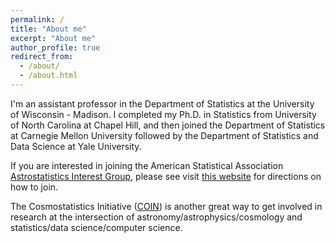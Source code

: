 ```yaml
---
permalink: /
title: "About me"
excerpt: "About me"
author_profile: true
redirect_from: 
  - /about/
  - /about.html
---
```


I'm an assistant professor in the Department of Statistics at the University of Wisconsin - Madison.  I completed my Ph.D. in Statistics from University of North Carolina at Chapel Hill, and then joined the Department of Statistics at Carnegie Mellon University followed by the Department of Statistics and Data Science at Yale University.

If you are interested in joining the American Statistical Association [Astrostatistics Interest Group](http://magazine.amstat.org/blog/2014/08/01/astrostats-group/), please see visit [this website](https://community.amstat.org/astrostats/home) for directions on how to join.

The Cosmostatistics Initiative ([COIN](https://cosmostatistics-initiative.org)) is another great way to get involved in research at the intersection of astronomy/astrophysics/cosmology and statistics/data science/computer science. 



